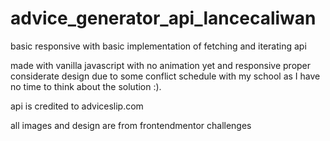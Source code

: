 # advice_generator_api_lancecaliwan
basic responsive with basic implementation of fetching and iterating api 

made with vanilla javascript with no animation yet and responsive proper considerate design 
due to some conflict schedule with my school as I have no time to think about the solution :). 

api is credited to adviceslip.com

all images and design are from frontendmentor challenges
